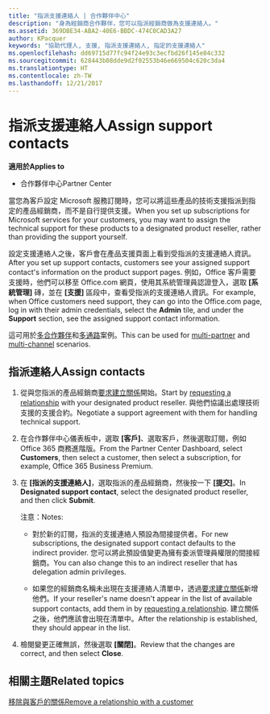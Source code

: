 ```yaml
---
title: "指派支援連絡人 | 合作夥伴中心"
description: "身為經銷商合作夥伴，您可以指派經銷商做為支援連絡人。"
ms.assetid: 369DBE34-ABA2-40E6-BBDC-474C0CAD3A27
author: KPacquer
keywords: "協助代理人, 支援, 指派支援連絡人, 指定的支援連絡人"
ms.openlocfilehash: dd69715d77fc94f24e93c3ecfbd26f145e84c332
ms.sourcegitcommit: 628443b08dde9d2f02553b46e669504c620c3da4
ms.translationtype: HT
ms.contentlocale: zh-TW
ms.lasthandoff: 12/21/2017
---
```

# <a name="assign-support-contacts"></a><span data-ttu-id="741a1-104">指派支援連絡人</span><span class="sxs-lookup"><span data-stu-id="741a1-104">Assign support contacts</span></span>

**<span data-ttu-id="741a1-105">適用於</span><span class="sxs-lookup"><span data-stu-id="741a1-105">Applies to</span></span>**

-  <span data-ttu-id="741a1-106">合作夥伴中心</span><span class="sxs-lookup"><span data-stu-id="741a1-106">Partner Center</span></span>

<span data-ttu-id="741a1-107">當您為客戶設定 Microsoft 服務訂閱時，您可以將這些產品的技術支援指派到指定的產品經銷商，而不是自行提供支援。</span><span class="sxs-lookup"><span data-stu-id="741a1-107">When you set up subscriptions for Microsoft services for your customers, you may want to assign the technical support for these products to a designated product reseller, rather than providing the support yourself.</span></span>

<span data-ttu-id="741a1-108">設定支援連絡人之後，客戶會在產品支援頁面上看到受指派的支援連絡人資訊。</span><span class="sxs-lookup"><span data-stu-id="741a1-108">After you set up support contacts, customers see your assigned support contact's information on the product support pages.</span></span> <span data-ttu-id="741a1-109">例如，Office 客戶需要支援時，他們可以移至 Office.com 網頁，使用其系統管理員認證登入，選取 **\[系統管理\]** 磚，並在 **\[支援\]** 區段中，查看受指派的支援連絡人資訊。</span><span class="sxs-lookup"><span data-stu-id="741a1-109">For example, when Office customers need support, they can go into the Office.com page, log in with their admin credentials, select the **Admin** tile, and under the **Support** section, see the assigned support contact information.</span></span>

<span data-ttu-id="741a1-110">這可用於[多合作夥伴](multipartner.md)和[多通路](multichannel.md)案例。</span><span class="sxs-lookup"><span data-stu-id="741a1-110">This can be used for [multi-partner](multipartner.md) and [multi-channel](multichannel.md) scenarios.</span></span> 

<a href="" id="assigncontacts"></a>
## <a name="assign-contacts"></a><span data-ttu-id="741a1-111">指派連絡人</span><span class="sxs-lookup"><span data-stu-id="741a1-111">Assign contacts</span></span>

1.  <span data-ttu-id="741a1-112">從與您指派的產品經銷商[要求建立關係](request-a-relationship-with-a-customer.md)開始。</span><span class="sxs-lookup"><span data-stu-id="741a1-112">Start by [requesting a relationship](request-a-relationship-with-a-customer.md) with your designated product reseller.</span></span> <span data-ttu-id="741a1-113">與他們協議出處理技術支援的支援合約。</span><span class="sxs-lookup"><span data-stu-id="741a1-113">Negotiate a support agreement with them for handling technical support.</span></span>

2.  <span data-ttu-id="741a1-114">在合作夥伴中心儀表板中，選取 **\[客戶\]**、選取客戶，然後選取訂閱，例如 Office 365 商務進階版。</span><span class="sxs-lookup"><span data-stu-id="741a1-114">From the Partner Center Dashboard, select **Customers**, then select a customer, then select a subscription, for example, Office 365 Business Premium.</span></span>

3.  <span data-ttu-id="741a1-115">在 **\[指派的支援連絡人\]**，選取指派的產品經銷商，然後按一下 **\[提交\]**。</span><span class="sxs-lookup"><span data-stu-id="741a1-115">In  **Designated support contact**, select the designated product reseller, and then click **Submit**.</span></span> 

    <span data-ttu-id="741a1-116">注意：</span><span class="sxs-lookup"><span data-stu-id="741a1-116">Notes:</span></span> 
    
    *  <span data-ttu-id="741a1-117">對於新的訂閱，指派的支援連絡人預設為間接提供者。</span><span class="sxs-lookup"><span data-stu-id="741a1-117">For new subscriptions, the designated support contact defaults to the indirect provider.</span></span> <span data-ttu-id="741a1-118">您可以將此預設值變更為擁有委派管理員權限的間接經銷商。</span><span class="sxs-lookup"><span data-stu-id="741a1-118">You can also change this to an indirect reseller that has delegation admin privileges.</span></span>
    
    *  <span data-ttu-id="741a1-119">如果您的經銷商名稱未出現在支援連絡人清單中，透過[要求建立關係](request-a-relationship-with-a-customer.md)新增他們。</span><span class="sxs-lookup"><span data-stu-id="741a1-119">If your reseller's name doesn't appear in the list of available support contacts, add them in by [requesting a relationship](request-a-relationship-with-a-customer.md).</span></span> <span data-ttu-id="741a1-120">建立關係之後，他們應該會出現在清單中。</span><span class="sxs-lookup"><span data-stu-id="741a1-120">After the relationship is established, they should appear in the list.</span></span>  

4.  <span data-ttu-id="741a1-121">檢閱變更正確無誤，然後選取 **\[關閉\]**。</span><span class="sxs-lookup"><span data-stu-id="741a1-121">Review that the changes are correct, and then select **Close**.</span></span>

## <a name="related-topics"></a><span data-ttu-id="741a1-122">相關主題</span><span class="sxs-lookup"><span data-stu-id="741a1-122">Related topics</span></span>

[<span data-ttu-id="741a1-123">移除與客戶的關係</span><span class="sxs-lookup"><span data-stu-id="741a1-123">Remove a relationship with a customer</span></span>](remove-a-relationship.md)